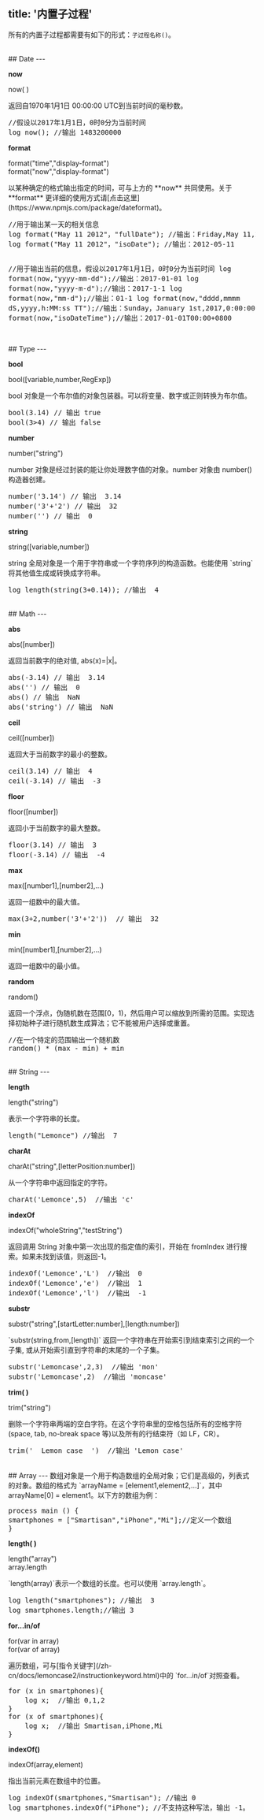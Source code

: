 title: '内置子过程'
---
所有的内置子过程都需要有如下的形式：`子过程名称()`。

<br/>
## Date
---

**now**
<p class="alert alert-warning">now( )</p>
返回自1970年1月1日 00:00:00 UTC到当前时间的毫秒数。
<pre class='sublemon'>
//假设以2017年1月1日，0时0分为当前时间
log now(); //输出 1483200000</pre>

**format**
<p class="alert alert-warning">format("time","display-format")<br/>format("now","display-format")</p>
以某种确定的格式输出指定的时间，可与上方的 **now** 共同使用。关于 **format** 更详细的使用方式请[点击这里](https://www.npmjs.com/package/dateformat)。
<pre class='sublemon'>
//用于输出某一天的相关信息
log format("May 11 2012"，"fullDate"); //输出：Friday,May 11,2017
log format("May 11 2012"，"isoDate"); //输出：2012-05-11

//用于输出当前的信息，假设以2017年1月1日，0时0分为当前时间
log format(now,"yyyy-mm-dd");//输出：2017-01-01
log format(now,"yyyy-m-d");//输出：2017-1-1
log format(now,"mm-d");//输出：01-1
log format(now,"dddd,mmmm dS,yyyy,h:MM:ss TT");//输出：Sunday，January 1st,2017,0:00:00 AM
log format(now,"isoDateTime");//输出：2017-01-01T00:00+0800</pre>

<br/>
## Type
---

**bool**
<p class="alert alert-warning">bool([variable,number,RegExp])</p>
bool 对象是一个布尔值的对象包装器。可以将变量、数字或正则转换为布尔值。
<pre class='sublemon'>
bool(3.14) // 输出 true
bool(3>4) // 输出 false</pre>

**number**
<p class="alert alert-warning">number("string")</p>
number 对象是经过封装的能让你处理数字值的对象。number 对象由 number() 构造器创建。
<pre class='sublemon'>
number('3.14') // 输出  3.14
number('3'+'2') // 输出  32
number('') // 输出  0</pre>

**string**
<p class="alert alert-warning">string([variable,number])</p>
string 全局对象是一个用于字符串或一个字符序列的构造函数。也能使用 `string` 将其他值生成或转换成字符串。
<pre class='sublemon'>
log length(string(3+0.14)); //输出  4</pre>

<br/>
## Math
---

**abs**
<p class="alert alert-warning">abs([number])</p>
返回当前数字的绝对值, abs(x)=|x|。
<pre class='sublemon'>
abs(-3.14) // 输出  3.14
abs('') // 输出  0
abs() // 输出  NaN
abs('string') // 输出  NaN</pre>

**ceil**
<p class="alert alert-warning">ceil([number])</p>
返回大于当前数字的最小的整数。
<pre class='sublemon'>
ceil(3.14) // 输出  4
ceil(-3.14) // 输出  -3</pre>

**floor**
<p class="alert alert-warning">floor([number])</p>
返回小于当前数字的最大整数。
<pre class='sublemon'>
floor(3.14) // 输出  3
floor(-3.14) // 输出  -4</pre>

**max**
<p class="alert alert-warning">max([number1],[number2],...)</p>
返回一组数中的最大值。
<pre class='sublemon'>
max(3+2,number('3'+'2'))  // 输出  32</pre>

**min**
<p class="alert alert-warning">min([number1],[number2],...)</p>
返回一组数中的最小值。

**random**
<p class="alert alert-warning">random()</p>
返回一个浮点，伪随机数在范围[0，1)，然后用户可以缩放到所需的范围。实现选择初始种子进行随机数生成算法；它不能被用户选择或重置。
<pre class='sublemon'>
//在一个特定的范围输出一个随机数
random() * (max - min) + min </pre>

<br/>
## String
---

**length** 
<p class="alert alert-warning">length("string")</p>
表示一个字符串的长度。
<pre class='sublemon'>
length("Lemonce") //输出  7</pre>

**charAt**
<p class="alert alert-warning">charAt("string",[letterPosition:number])</p>
从一个字符串中返回指定的字符。
<pre class='sublemon'>
charAt('Lemonce',5)  //输出 'c'</pre>

**indexOf**
<p class="alert alert-warning">indexOf("wholeString","testString")</p>
返回调用 String 对象中第一次出现的指定值的索引，开始在 fromIndex 进行搜索。如果未找到该值，则返回-1。
<pre class='sublemon'>
indexOf('Lemonce','L')  //输出  0
indexOf('Lemonce','e')  //输出  1
indexOf('Lemonce','l')  //输出  -1</pre>

**substr**
<p class="alert alert-warning">substr("string",[startLetter:number],[length:number])</p>
`substr(string,from,[length])` 返回一个字符串在开始索引到结束索引之间的一个子集, 或从开始索引直到字符串的末尾的一个子集。
<pre class='sublemon'>
substr('Lemoncase',2,3)  //输出 'mon'
substr('Lemoncase',2)  //输出 'moncase'</pre>

**trim( )**
<p class="alert alert-warning">trim("string")</p>
删除一个字符串两端的空白字符。在这个字符串里的空格包括所有的空格字符 (space, tab, no-break space 等)以及所有的行结束符（如 LF，CR）。
<pre class='sublemon'>
trim('  Lemon case  ')  //输出 'Lemon case'</pre>

<br/>
## Array
---
数组对象是一个用于构造数组的全局对象；它们是高级的，列表式的对象。数组的格式为 `arrayName = [element1,element2,...]`，其中 arrayName[0] = element1。以下方的数组为例：

<pre class='sublemon'>
process main () {
smartphones = ["Smartisan","iPhone","Mi"];//定义一个数组
}</pre>

**length( )** 
<p class="alert alert-warning">length("array")<br/>array.length</p>
`length(array)`表示一个数组的长度。也可以使用 `array.length`。
<pre class='sublemon'>
log length("smartphones"); //输出  3
log smartphones.length;//输出 3</pre>

**for...in/of**
<p class="alert alert-warning">for(var in array)<br/>for(var of array)</p>
遍历数组，可与[指令关键字](/zh-cn/docs/lemoncase2/instructionkeyword.html)中的 `for...in/of`对照查看。
<pre class='sublemon'>
for (x in smartphones){
    log x;  //输出 0,1,2
}
for (x of smartphones){
    log x;  //输出 Smartisan,iPhone,Mi
}</pre>

**indexOf()**
<p class="alert alert-warning">indexOf(array,element)</p>
指出当前元素在数组中的位置。
<pre class='sublemon'>
log indexOf(smartphones,"Smartisan"); //输出 0
log smartphones.indexOf("iPhone"); //不支持这种写法，输出 -1。</pre>

